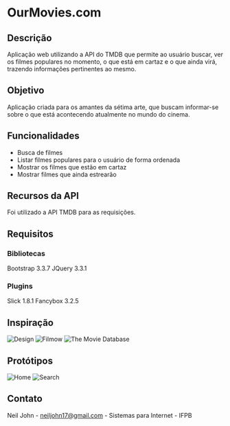 # OurMovies.com

## Descrição
Aplicação web utilizando a API do TMDB que permite ao usuário buscar, ver os filmes populares no momento, o que está em cartaz e o que ainda virá, trazendo informações pertinentes ao mesmo.

## Objetivo 
Aplicação criada para os amantes da sétima arte, que buscam informar-se sobre o que está acontecendo atualmente no mundo do cinema.

## Funcionalidades
- Busca de filmes
- Listar filmes populares para o usuário de forma ordenada
- Mostrar os filmes que estão em cartaz
- Mostrar filmes que ainda estrearão

## Recursos da API
Foi utilizado a API TMDB para as requisições.

## Requisitos
 ### Bibliotecas
 Bootstrap 3.3.7
 JQuery 3.3.1
 
 ### Plugins
 Slick 1.8.1
 Fancybox 3.2.5

## Inspiração

![Design](site/wireframes/design.png)
![Filmow](wireframes/filmow.jpg)
![The Movie Database](wireframes/tmbd.jpg)

## Protótipos

![Home](..site/wireframes/home-desktop.jpg)
![Search](..site/wireframes/search-desktop.jpg)

## Contato
Neil John - neiljohn17@gmail.com - Sistemas para Internet - IFPB
